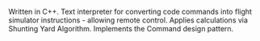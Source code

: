 Written in C++. Text interpreter for converting code commands into flight simulator instructions - allowing remote control. Applies calculations via Shunting Yard Algorithm. Implements the Command design pattern.
